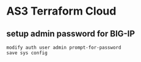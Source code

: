 # AS3 Terraform Cloud

## setup admin password for BIG-IP
```
modify auth user admin prompt-for-password
save sys config

```
